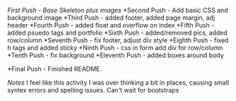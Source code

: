 *First Push - Base Skeleton plus images*
*Second Push - Add basic CSS and background image
*Third Push - added footer, added page margin, adj header
*Fourth Push - added float and overflow on index
*Fifth Push - added psuedo tags and portfolio
*Sixth Push - added/removed pics, added row/column
*Seventh Push - fix footer, adjust div style
*Eighth Push - fixed h tags and added sticky
*Ninth Push - css in form add div for row/column
*Tenth Push - fix background
*Eleventh Push - added boxes around body

*Final Push - Finished README. 

*Notes* I feel like this activity I was over thinking a bit in places, causing small syntex errors and spelling issues. Can't wait for bootstraps